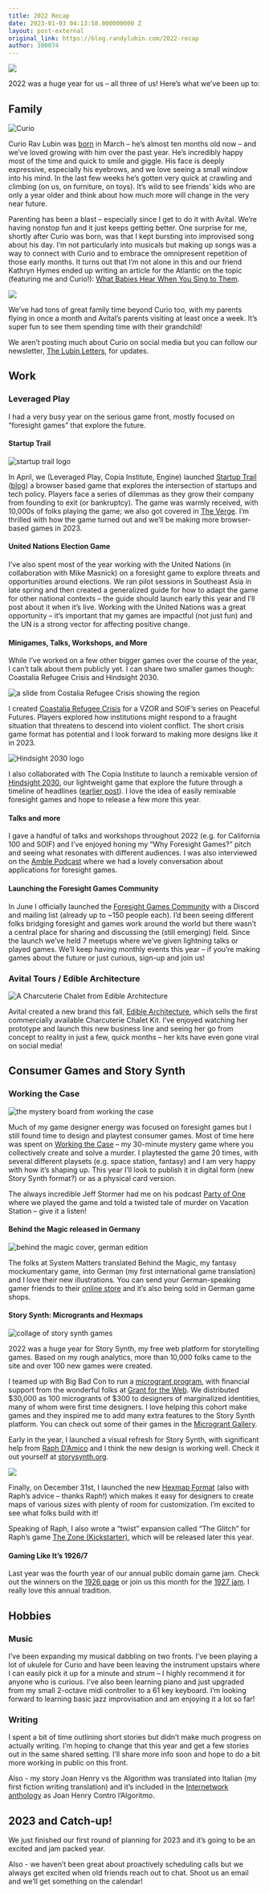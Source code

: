 ```yaml
---
title: 2022 Recap
date: 2023-01-03 04:13:58.000000000 Z
layout: post-external
original_link: https://blog.randylubin.com/2022-recap
author: 100074
---
```


![](/images/randy-avital-curio-22-09-16-0015-1.png)

2022 was a huge year for us – all three of us! Here’s what we’ve been up to:

## Family

![Curio](/images/img_6150.png)

Curio Rav Lubin was [born](https://blog.randylubin.com/introducing-curio-rav-lubin) in March – he’s almost ten months old now – and we’ve loved growing with him over the past year. He’s incredibly happy most of the time and quick to smile and giggle. His face is deeply expressive, especially his eyebrows, and we love seeing a small window into his mind. In the last few weeks he’s gotten very quick at crawling and climbing (on us, on furniture, on toys). It’s wild to see friends’ kids who are only a year older and think about how much more will change in the very near future.

Parenting has been a blast – especially since I get to do it with Avital. We’re having nonstop fun and it just keeps getting better. One surprise for me, shortly after Curio was born, was that I kept bursting into improvised song about his day. I’m not particularly into musicals but making up songs was a way to connect with Curio and to embrace the omnipresent repetition of those early months. It turns out that I’m not alone in this and our friend Kathryn Hymes ended up writing an article for the Atlantic on the topic (featuring me and Curio!): [What Babies Hear When You Sing to Them](https://www.theatlantic.com/family/archive/2022/09/benefits-of-singing-to-babies/671324/).

![](/images/img_1190.png)

We’ve had tons of great family time beyond Curio too, with my parents flying in once a month and Avital’s parents visiting at least once a week. It’s super fun to see them spending time with their grandchild!

We aren’t posting much about Curio on social media but you can follow our newsletter, [The Lubin Letters](https://tinyletter.com/thelubinletters), for updates.

## Work

### Leveraged Play

I had a very busy year on the serious game front, mostly focused on “foresight games” that explore the future.

#### Startup Trail

![startup trail logo](/images/startuptrail-1200x630.png)

In April, we (Leveraged Play, Copia Institute, Engine) launched [Startup Trail](https://startuptrail.engine.is/) ([blog](https://blog.randylubin.com/new-game-startup-trail)) a browser based game that explores the intersection of startups and tech policy. Players face a series of dilemmas as they grow their company from founding to exit (or bankruptcy). The game was warmly received, with 10,000s of folks playing the game; we also got covered in [The Verge](https://www.theverge.com/2022/4/28/23045333/startup-trail-game-oregon). I’m thrilled with how the game turned out and we’ll be making more browser-based games in 2023.

#### United Nations Election Game

I’ve also spent most of the year working with the United Nations (in collaboration with Mike Masnick) on a foresight game to explore threats and opportunities around elections. We ran pilot sessions in Southeast Asia in late spring and then created a generalized guide for how to adapt the game for other national contexts – the guide should launch early this year and I’ll post about it when it’s live. Working with the United Nations was a great opportunity – it’s important that my games are impactful (not just fun) and the UN is a strong vector for affecting positive change.

#### Minigames, Talks, Workshops, and More

While I’ve worked on a few other bigger games over the course of the year, I can’t talk about them publicly yet. I can share two smaller games though: Coastalia Refugee Crisis and Hindsight 2030.

![a slide from Costalia Refugee Crisis showing the region](/images/coastalia-slide.png)

I created [Coastalia Refugee Crisis](https://randylubin.itch.io/costalia-refugee-crisis) for a VZOR and SOIF’s series on Peaceful Futures. Players explored how institutions might respond to a fraught situation that threatens to descend into violent conflict. The short crisis game format has potential and I look forward to making more designs like it in 2023.

![Hindsight 2030 logo](/images/hindsight2030.png)

I also collaborated with The Copia Institute to launch a remixable version of [Hindsight 2030](https://randylubin.itch.io/hindsight-2030), our lightweight game that explore the future through a timeline of headlines ([earlier post](https://blog.randylubin.com/serious-ish-games-hindsight-2030)). I love the idea of easily remixable foresight games and hope to release a few more this year.

#### Talks and more

I gave a handful of talks and workshops throughout 2022 (e.g. for California 100 and SOIF) and I’ve enjoyed honing my “Why Foresight Games?” pitch and seeing what resonates with different audiences. I was also interviewed on the [Amble Podcast](https://amble.studio/episode-11-foresight-games-with-randy-lubin/) where we had a lovely conversation about applications for foresight games.

#### Launching the Foresight Games Community

In June I officially launched the [Foresight Games Community](https://foresight.games/) with a Discord and mailing list (already up to ~150 people each). I’d been seeing different folks bridging foresight and games work around the world but there wasn’t a central place for sharing and discussing the (still emerging) field. Since the launch we’ve held 7 meetups where we’ve given lightning talks or played games. We’ll keep having monthly events this year – if you’re making games about the future or just curious, sign-up and join us!

### Avital Tours / Edible Architecture

![A Charcuterie Chalet from Edible Architecture](/images/charcuterie-chateau-callouts.webp)

Avital created a new brand this fall, [Edible Architecture](https://ediblearchitecture.com/), which sells the first commercially available Charcuterie Chalet Kit. I’ve enjoyed watching her prototype and launch this new business line and seeing her go from concept to reality in just a few, quick months – her kits have even gone viral on social media!

## Consumer Games and Story Synth

### Working the Case

![the mystery board from working the case](https://diegeticgames.com/uploads/screen-shot-2022-07-19-at-6-05-09-pm.png)

Much of my game designer energy was focused on foresight games but I still found time to design and playtest consumer games. Most of time here was spent on [Working the Case](https://diegeticgames.com/working-the-case/) – my 30-minute mystery game where you collectively create and solve a murder. I playtested the game 20 times, with several different playsets (e.g. space station, fantasy) and I am very happy with how it’s shaping up. This year I’ll look to publish it in digital form (new Story Synth format?) or as a physical card version.

The always incredible Jeff Stormer had me on his podcast [Party of One](https://podcasts.apple.com/no/podcast/337-working-the-case-with-randy-lubin/id1055535537?i=1000574944007) where we played the game and told a twisted tale of murder on Vacation Station – give it a listen!

#### Behind the Magic released in Germany

![behind the magic cover, german edition](/images/behind-the-magic-german-cover.png)

The folks at System Matters translated Behind the Magic, my fantasy mockumentary game, into German (my first international game translation) and I love their new illustrations. You can send your German-speaking gamer friends to their [online store](https://www.system-matters.de/shop/behind-the-magic/) and it’s also being sold in German game shops.

#### Story Synth: Microgrants and Hexmaps

![collage of story synth games](https://diegeticgames.com/uploads/microgrant-gallery-min.png)

2022 was a huge year for Story Synth, my free web platform for storytelling games. Based on my rough analytics, more than 10,000 folks came to the site and over 100 new games were created.

I teamed up with Big Bad Con to run a [microgrant program](https://www.bigbadcon.com/story-synth-microgrants/), with financial support from the wonderful folks at [Grant for the Web](https://www.grantfortheweb.org/). We distributed $30,000 as 100 microgrants of $300 to designers of marginalized identities, many of whom were first time designers. I love helping this cohort make games and they inspired me to add many extra features to the Story Synth platform. You can check out some of their games in the [Microgrant Gallery](https://storysynth.org/Microgrant-Gallery/).

Early in the year, I launched a visual refresh for Story Synth, with significant help from [Raph D’Amico](http://www.raphdamico.com/) and I think the new design is working well. Check it out yourself at [storysynth.org](https://storysynth.org).

![](https://diegeticgames.com/uploads/screenshot-2022-12-31-at-8-46-13-am.png)

Finally, on December 31st, I launched the new [Hexmap Format](https://diegeticgames.com/blog/2022/12/31/story-synth-hexmap-format.html) (also with Raph’s advice – thanks Raph!) which makes it easy for designers to create maps of various sizes with plenty of room for customization. I’m excited to see what folks build with it!

Speaking of Raph, I also wrote a “twist” expansion called “The Glitch” for Raph’s game [The Zone (Kickstarter)](https://www.kickstarter.com/projects/raphdamico/the-zone-rpg/description), which will be released later this year.

#### Gaming Like It’s 1926/7

Last year was the fourth year of our annual public domain game jam. Check out the winners on the [1926 page](https://itch.io/jam/gaming-like-its-1926) or join us this month for the [1927 jam](https://itch.io/jam/gaming-like-its-1927). I really love this annual tradition.

## Hobbies

### Music

I’ve been expanding my musical dabbling on two fronts. I’ve been playing a lot of ukulele for Curio and have been leaving the instrument upstairs where I can easily pick it up for a minute and strum – I highly recommend it for anyone who is curious. I’ve also been learning piano and just upgraded from my small 2-octave midi controller to a 61 key keyboard. I’m looking forward to learning basic jazz improvisation and am enjoying it a lot so far!

### Writing

I spent a bit of time outlining short stories but didn’t make much progress on actually writing. I’m hoping to change that this year and get a few stories out in the same shared setting. I’ll share more info soon and hope to do a bit more working in public on this front.

Also - my story Joan Henry vs the Algorithm was translated into Italian (my first fiction writing translation) and it’s included in the [Internetwork anthology](https://www.futurefiction.org/internetwork/) as Joan Henry Contro l’Algoritmo.

## 2023 and Catch-up!

We just finished our first round of planning for 2023 and it’s going to be an excited and jam packed year.

Also - we haven’t been great about proactively scheduling calls but we always get excited when old friends reach out to chat. Shoot us an email and we’ll get something on the calendar!

